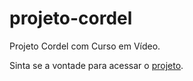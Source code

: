 # projeto-cordel
Projeto Cordel com Curso em Vídeo.

Sinta se a vontade para acessar o <a href="https://davidmateusreis.github.io/projeto-cordel/">projeto</a>.
